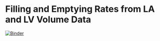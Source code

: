 # Filling and Emptying Rates from LA and LV Volume Data

[![Binder](https://mybinder.org/badge_logo.svg)](https://mybinder.org/v2/gh/rtrhd/lvlavolumes/master)

